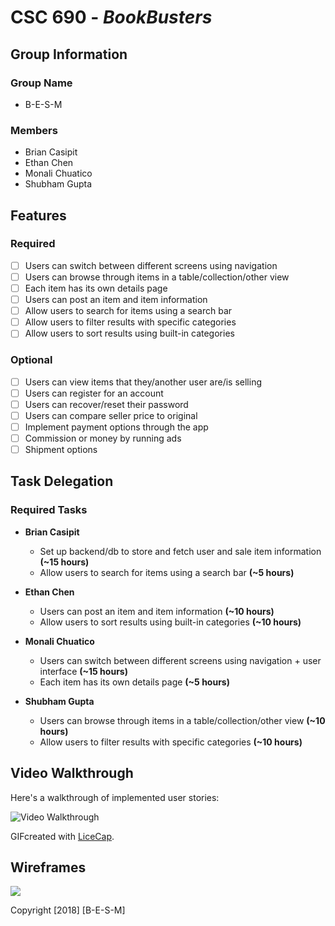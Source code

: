 # CSC 690 - *BookBusters*

## Group Information

### Group Name

- B-E-S-M

### Members

- Brian Casipit
- Ethan Chen
- Monali Chuatico
- Shubham Gupta

## Features

### Required

- [ ] Users can switch between different screens using navigation
- [ ] Users can browse through items in a table/collection/other view
- [ ] Each item has its own details page
- [ ] Users can post an item and item information
- [ ] Allow users to search for items using a search bar
- [ ] Allow users to filter results with specific categories
- [ ] Allow users to sort results using built-in categories

### Optional

- [ ] Users can view items that they/another user are/is selling
- [ ] Users can register for an account
- [ ] Users can recover/reset their password
- [ ] Users can compare seller price to original
- [ ] Implement payment options through the app
- [ ] Commission or money by running ads
- [ ] Shipment options

## Task Delegation

### Required Tasks

* __Brian Casipit__
  * Set up backend/db to store and fetch user and sale item information __(~15 hours)__
  * Allow users to search for items using a search bar __(~5 hours)__

* __Ethan Chen__
  * Users can post an item and item information __(~10 hours)__
  * Allow users to sort results using built-in categories __(~10 hours)__

* __Monali Chuatico__
  * Users can switch between different screens using navigation + user interface __(~15 hours)__
  * Each item has its own details page __(~5 hours)__

* __Shubham Gupta__
  * Users can browse through items in a table/collection/other view __(~10 hours)__
  * Allow users to filter results with specific categories __(~10 hours)__

## Video Walkthrough 

Here's a walkthrough of implemented user stories:

<img src='https://i.imgur.com/hZWUv6Y.gif' title='Video Walkthrough' width='' alt='Video Walkthrough' />

GIFcreated with [LiceCap](http://www.cockos.com/licecap/).

## Wireframes
<img src='https://i.imgur.com/qiAeawq.jpg' />

Copyright [2018] [B-E-S-M]
